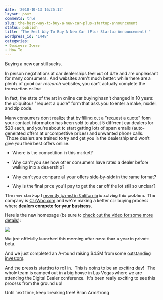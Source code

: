 ```yaml
---
date: '2010-10-13 16:25:12'
layout: post
comments: true
slug: the-best-way-to-buy-a-new-car-plus-startup-announcement
status: publish
title: 'The Best Way To Buy A New Car (Plus Startup Announcement) '
wordpress_id: '1448'
categories:
- Business Ideas
- How To
---
```


Buying a new car still sucks.

In person negotiations at car dealerships feel out of date and are unpleasant for many consumers.  And websites aren't much better: while there are a plenty of good car _research_ websites, you can't actually complete the transaction online.

In fact, the state of the art in online car buying hasn't changed in 10 years: the ubiquitous "request a quote" form that asks you to enter a make, model, and zip code.

Many consumers don't realize that by filling out a "request a quote" form your contact information has been sold to about 5 different car dealers for $20 each, and you're about to start getting lots of spam emails (auto-generated offers at uncompetitive prices) and unwanted phone calls.  Those dealers are trained to try and get you in the dealership and won't give you their best offers online.



	
  * Where is the competition in this market?

	
  * Why can't you see how other consumers have rated a dealer before walking into a dealership?

	
  * Why can't you compare all your offers side-by-side in the same format?

	
  * Why is the final price you'll pay to get the car off the lot still so unclear?


The new start-up I [recently joined in California](http://brianarmstrong.org/posts/im-moving-to-the-san-francisco-bay-area/) is solving this problem.  The company is [CarWoo.com](http://CarWoo.com) and we're making a better car buying process where **dealers compete for your business**.

Here is the new homepage (be sure to [check out the video for some more details](http://carwoo.com/)):

[![](http://s3.amazonaws.com/oldbloguploads/2010/10/Screen-shot-2010-10-13-at-9.05.38-AM-500x336.png)](http://carwoo.com)

We just officially launched this morning after more than a year in private beta.

And we just completed an A-round raising $4.5M from some [outstanding investors](http://carwoo.com/investors).

And the [press](http://carwoo.com/press) is starting to roll in.  This is going to be an exciting day!   The whole team is camped out in a big house in Las Vegas where we are attending the Digital Dealer conference.  It's been really exciting to see this process from the ground up!

Until next time, keep breaking free!
Brian Armstrong
